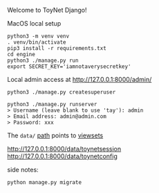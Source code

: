 Welcome to ToyNet Django!

MacOS local setup
```
python3 -m venv venv
. venv/bin/activate
pip3 install -r requirements.txt
cd engine
python3 ./manage.py run
export SECRET_KEY='iamnotaverysecretkey'
```

Local admin access at http://127.0.0.1:8000/admin/
```
python3 ./manage.py createsuperuser

python3 ./manage.py runserver
> Username (leave blank to use 'tay'): admin
> Email address: admin@admin.com
> Password: xxx
```

The `data/` [path](https://github.com/Project-Reclass/toynet-django/blob/54ca2b394b2b1eb0b265635d2235c563edb0015c/engine/engine/urls.py#L24) points to [viewsets](https://github.com/Project-Reclass/toynet-django/blob/54ca2b394b2b1eb0b265635d2235c563edb0015c/engine/api/viewset/router.py)

http://127.0.0.1:8000/data/toynetsession
http://127.0.0.1:8000/data/toynetconfig

side notes:
```
python manage.py migrate
```
